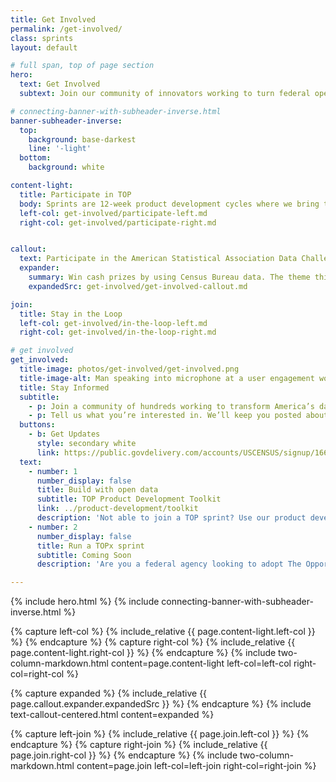 ```yaml
---
title: Get Involved
permalink: /get-involved/
class: sprints
layout: default

# full span, top of page section
hero:
  text: Get Involved
  subtext: Join our community of innovators working to turn federal open data into technologies that solve real-world problems for people across the country.

# connecting-banner-with-subheader-inverse.html
banner-subheader-inverse:
  top:
    background: base-darkest
    line: '-light'
  bottom:
    background: white

content-light:
  title: Participate in TOP
  body: Sprints are 12-week product development cycles where we bring together tech teams and collaborators to build digital products using open data.
  left-col: get-involved/participate-left.md
  right-col: get-involved/participate-right.md


callout:
  text: Participate in the American Statistical Association Data Challenge Expo
  expander:
    summary: Win cash prizes by using Census Bureau data. The theme this year is "Helping Families, Business, and Communities Respond to COVID-19."
    expandedSrc: get-involved/get-involved-callout.md

join:
  title: Stay in the Loop
  left-col: get-involved/in-the-loop-left.md
  right-col: get-involved/in-the-loop-right.md

# get involved
get_involved:
  title-image: photos/get-involved/get-involved.png
  title-image-alt: Man speaking into microphone at a user engagement workshop hosted by The Opportunity Project
  title: Stay Informed
  subtitle:
    - p: Join a community of hundreds working to transform America’s data into America’s innovation.
    - p: Tell us what you’re interested in. We’ll keep you posted about opportunities to join a sprint, attend an event, and more.
  buttons:
    - b: Get Updates
      style: secondary white
      link: https://public.govdelivery.com/accounts/USCENSUS/signup/16610
  text:
    - number: 1
      number_display: false
      title: Build with open data
      subtitle: TOP Product Development Toolkit
      link: ../product-development/toolkit
      description: 'Not able to join a TOP sprint? Use our product development toolkit—based on the TOP sprint model—to create civic impact with open data. We cover user research, navigating federal data, and more.'
    - number: 2
      number_display: false
      title: Run a TOPx sprint
      subtitle: Coming Soon
      description: 'Are you a federal agency looking to adopt The Opportunity Project model? Use our TOPx toolkit—a step-by-step resource complete with sample materials—to help run your own TOP sprint.'

---
```

{% include hero.html %}
{% include connecting-banner-with-subheader-inverse.html %}

{% capture left-col %}
  {% include_relative {{ page.content-light.left-col }} %}
{% endcapture %}
{% capture right-col %}
  {% include_relative {{ page.content-light.right-col }} %}
{% endcapture %}
{% include two-column-markdown.html content=page.content-light left-col=left-col right-col=right-col %}

{% capture expanded %}
  {% include_relative {{ page.callout.expander.expandedSrc }} %}
{% endcapture %}
{% include text-callout-centered.html content=expanded %}

{% capture left-join %}
  {% include_relative {{ page.join.left-col }} %}
{% endcapture %}
{% capture right-join %}
  {% include_relative {{ page.join.right-col }} %}
{% endcapture %}
{% include two-column-markdown.html content=page.join left-col=left-join right-col=right-join %}